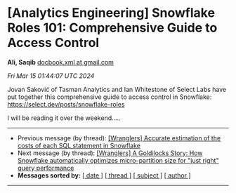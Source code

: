 









[Analytics Engineering] Snowflake Roles 101: Comprehensive Guide to Access Control
==================================================================================


**Ali, Saqib**
[docbook.xml at gmail.com](mailto:wranglers%40analyticsengineering.net?Subject=Re%3A%20%5BWranglers%5D%20Snowflake%20Roles%20101%3A%20Comprehensive%20Guide%20to%20Access%0A%20Control&In-Reply-To=%3CCABDm0O9zY5Dws5ZxaQ9rA7meXT70ijQp7ktYbM0QoLXbA52Sqg%40mail.gmail.com%3E "[Wranglers] Snowflake Roles 101: Comprehensive Guide to Access Control")   

*Fri Mar 15 01:44:07 UTC 2024*  

Jovan Saković of Tasman Analytics and Ian Whitestone of Select Labs have
put together this comprehensive guide to access control in Snowflake:
<https://select.dev/posts/snowflake-roles>

I will be reading it over the weekend.....
  
  




---


* Previous message (by thread): [[Wranglers] Accurate estimation of the costs of each SQL statement in Snowflake](000017.html)
* Next message (by thread): [[Wranglers] A Goldilocks Story: How Snowflake automatically optimizes micro-partition size for "just right" query performance](000019.html)
* **Messages sorted by:**
[[ date ]](date.html#18)
[[ thread ]](thread.html#18)
[[ subject ]](subject.html#18)
[[ author ]](author.html#18)




---


  




